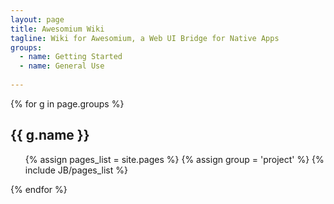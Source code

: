 ```yaml
---
layout: page
title: Awesomium Wiki
tagline: Wiki for Awesomium, a Web UI Bridge for Native Apps
groups:
  - name: Getting Started
  - name: General Use
  
---
```


{% for g in page.groups %}
## {{ g.name }}
<ul>
  {% assign pages_list = site.pages %}
  {% assign group = 'project' %}
  {% include JB/pages_list %}
</ul>
{% endfor %}
